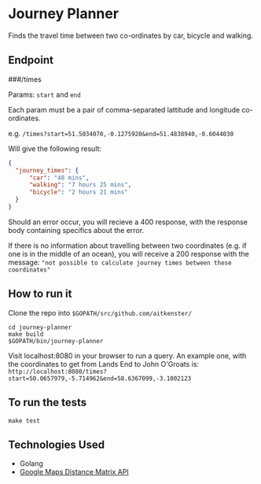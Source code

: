 # Journey Planner

Finds the travel time between two co-ordinates by car, bicycle and walking.

## Endpoint

###/times

Params:  `start` and `end`

Each param must be a pair of comma-separated lattitude and longitude co-ordinates.

e.g. `/times?start=51.5034070,-0.1275920&end=51.4838940,-0.6044030`

Will give the following result:

```json
{
  "journey_times": {
      "car": "48 mins",
      "walking": "7 hours 25 mins",
      "bicycle": "2 hours 21 mins"
  }
}
```

Should an error occur, you will recieve a 400 response, with the response body
containing specifics about the error.

If there is no information about travelling between two coordinates (e.g. if one is in the middle of an ocean), you will receive a 200 response with the message:
`"not possible to calculate journey times between these coordinates"`

## How to run it

Clone the repo into `$GOPATH/src/github.com/aitkenster/`

```
cd journey-planner
make build
$GOPATH/bin/journey-planner
```

Visit localhost:8080 in your browser to run a query. An example one, with the coordinates to get from Lands End to John O'Groats is:
`http://localhost:8080/times?start=50.0657979,-5.714962&end=58.6367099,-3.1002123`

## To run the tests
```
make test
```

## Technologies Used
- Golang
- [Google Maps Distance Matrix API](https://developers.google.com/maps/documentation/distance-matrix/)
